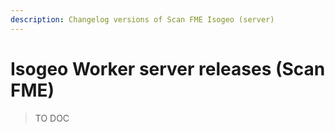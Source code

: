 ```yaml
---
description: Changelog versions of Scan FME Isogeo (server)
---
```


# Isogeo Worker server releases (Scan FME)

> TO DOC
